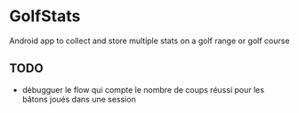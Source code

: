 # GolfStats
Android app to collect and store multiple stats on a golf range or golf course

## TODO
- débugguer le flow qui compte le nombre de coups réussi pour les bâtons joués dans une session
